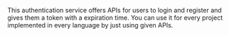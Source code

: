 This authentication service offers APIs for users to login and register and gives them a token with a expiration time.
You can use it for every project implemented in every language by just using given APIs.

